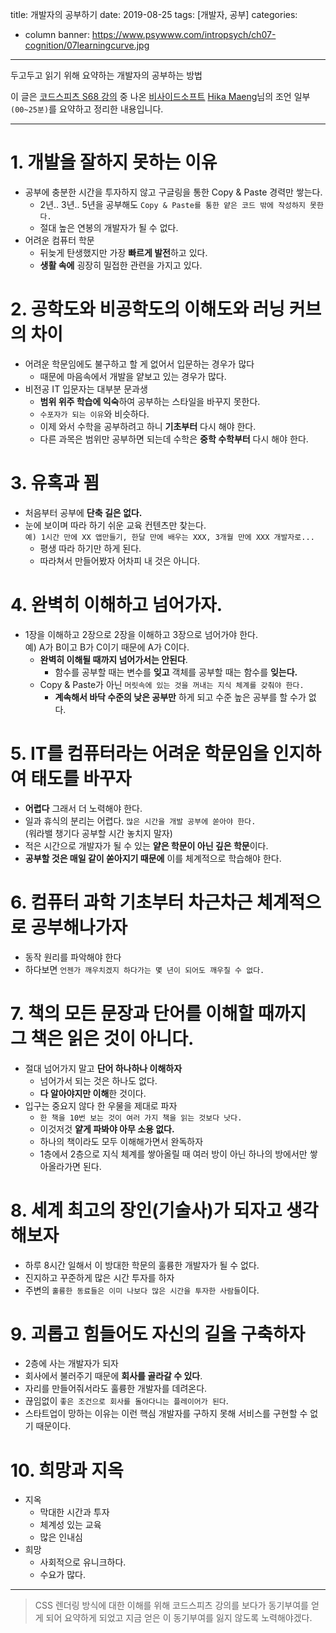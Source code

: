 title: 개발자의 공부하기
date: 2019-08-25
tags: [개발자, 공부]
categories:
- column
banner:
  https://www.psywww.com/intropsych/ch07-cognition/07learningcurve.jpg

---

두고두고 읽기 위해 요약하는 개발자의 공부하는 방법

<!-- more -->


이 글은 [코드스피츠 S68 강의](https://youtu.be/4JPGeahzE7M) 중 나온 [비사이드소프트](http://www.bsidesoft.com) [Hika Maeng](https://www.facebook.com/hika00)님의 조언 일부`(00~25분)`를 요약하고 정리한 내용입니다.


---

# 1. 개발을 잘하지 못하는 이유

- 공부에 충분한 시간을 투자하지 않고 구글링을 통한 Copy & Paste 경력만 쌓는다.
  - 2년.. 3년.. 5년을 공부해도 `Copy & Paste를 통한 얕은 코드 밖에 작성하지 못한다.`
  - 절대 높은 연봉의 개발자가 될 수 없다.
- 어려운 컴퓨터 학문
  - 뒤늦게 탄생했지만 가장 **빠르게 발전**하고 있다.
  - **생활 속에** 굉장히 밀접한 관련을 가지고 있다.

# 2. 공학도와 비공학도의 이해도와 러닝 커브의 차이

- 어려운 학문임에도 불구하고 할 게 없어서 입문하는 경우가 많다
  - 때문에 마음속에서 개발을 얕보고 있는 경우가 많다.
- 비전공 IT 입문자는 대부분 문과생
  - **범위 위주 학습에 익숙**하여 공부하는 스타일을 바꾸지 못한다.
  - `수포자가 되는 이유`와 비슷하다.
  - 이제 와서 수학을 공부하려고 하니 **기초부터** 다시 해야 한다.
  - 다른 과목은 범위만 공부하면 되는데 수학은 **중학 수학부터** 다시 해야 한다.

# 3. 유혹과 꾐

- 처음부터 공부에 **단축 길은 없다.**
- 눈에 보이며 따라 하기 쉬운 교육 컨텐츠만 찾는다.  
  `예) 1시간 만에 XX 앱만들기, 한달 만에 배우는 XXX, 3개월 만에 XXX 개발자로...` 
  - 평생 따라 하기만 하게 된다.
  - 따라쳐서 만들어봤자 어차피 내 것은 아니다.

# 4. 완벽히 이해하고 넘어가자.

- 1장을 이해하고 2장으로 2장을 이해하고 3장으로 넘어가야 한다.  
  예) A가 B이고 B가 C이기 때문에 A가 C이다.
  - **완벽히 이해될 때까지 넘어가서는 안된다**.
    - 함수를 공부할 때는 변수를 **잊고** 객체를 공부할 때는 함수를 **잊는다.**
  - Copy & Paste가 아닌 `머릿속에 있는 것을 꺼내는 지식 체계를 갖춰야 한다.`
    - **계속해서 바닥 수준의 낮은 공부만** 하게 되고 수준 높은 공부를 할 수가 없다.

# 5. IT를 컴퓨터라는 어려운 학문임을 인지하여 태도를 바꾸자
  - **어렵다** 그래서 더 노력해야 한다.
  - 일과 휴식의 분리는 어렵다. `많은 시간을 개발 공부에 쏟아야 한다.`  
  (워라밸 챙기다 공부할 시간 놓치지 말자)
  - 적은 시간으로 개발자가 될 수 있는 **얕은 학문이 아닌 깊은 학문**이다.
  - **공부할 것은 매일 같이 쏟아지기 때문에** 이를 체계적으로 학습해야 한다.

# 6. 컴퓨터 과학 기초부터 차근차근 체계적으로 공부해나가자
  - 동작 원리를 파악해야 한다
  - 하다보면 `언젠가 깨우치겠지 하다가는 몇 년이 되어도 깨우칠 수 없다.`

# 7. 책의 모든 문장과 단어를 이해할 때까지 그 책은 읽은 것이 아니다.
  - 절대 넘어가지 말고 **단어 하나하나 이해하자**
    - 넘어가서 되는 것은 하나도 없다.
    - **다 알아야지만 이해**한 것이다.
  - 입구는 중요지 않다 한 우물을 제대로 파자
    - `한 책을 10번 보는 것이 여러 가지 책을 읽는 것보다 낫다.`
    - 이것저것 **얕게 파봐야 아무 소용 없다.**
    - 하나의 책이라도 모두 이해해가면서 완독하자
    - 1층에서 2층으로 지식 체계를 쌓아올릴 때 여러 방이 아닌 하나의 방에서만 쌓아올라가면 된다.

# 8. 세계 최고의 장인(기술사)가 되자고 생각해보자

- 하루 8시간 일해서 이 방대한 학문의 훌륭한 개발자가 될 수 없다.
- 진지하고 꾸준하게 많은 시간 투자를 하자
- 주변의 `훌륭한 동료들은 이미 나보다 많은 시간을 투자한 사람들`이다.

# 9. 괴롭고 힘들어도 자신의 길을 구축하자

- 2층에 사는 개발자가 되자
- 회사에서 불러주기 때문에 **회사를 골라갈 수 있다**.
- 자리를 만들어줘서라도 훌륭한 개발자를 데려온다.
- 끊임없이 `좋은 조건으로 회사를 돌아다니는 플레이어가 된다`.
- 스타트업이 망하는 이유는 이런 핵심 개발자를 구하지 못해 서비스를 구현할 수 없기 때문이다.

# 10. 희망과 지옥

- 지옥
  - 막대한 시간과 투자
  - 체계성 있는 교육
  - 많은 인내심
- 희망
  - 사회적으로 유니크하다.
  - 수요가 많다.

---

>CSS 렌더링 방식에 대한 이해를 위해 코드스피츠 강의를 보다가 동기부여를 얻게 되어 요약하게 되었고 지금 얻은 이 동기부여를 잃지 않도록 노력해야겠다.